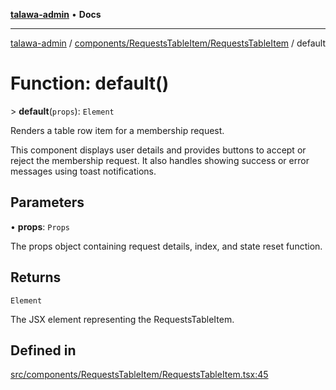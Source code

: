 [**talawa-admin**](../../../../README.md) • **Docs**

***

[talawa-admin](../../../../modules.md) / [components/RequestsTableItem/RequestsTableItem](../README.md) / default

# Function: default()

\> **default**(`props`): `Element`

Renders a table row item for a membership request.

This component displays user details and provides buttons to accept or reject
the membership request. It also handles showing success or error messages using
toast notifications.

## Parameters

• **props**: `Props`

The props object containing request details, index, and state reset function.

## Returns

`Element`

The JSX element representing the RequestsTableItem.

## Defined in

[src/components/RequestsTableItem/RequestsTableItem.tsx:45](https://github.com/PalisadoesFoundation/talawa-admin/blob/b465221425f3dcc638f77fbf5f1ccedb8e0dd082/src/components/RequestsTableItem/RequestsTableItem.tsx#L45)
